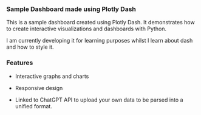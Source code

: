 ### Sample Dashboard made using Plotly Dash

This is a sample dashboard created using Plotly Dash. It demonstrates how to create interactive visualizations and dashboards with Python.

I am currently developing it for learning purposes whilst I learn about dash and how to style it.

### Features

- Interactive graphs and charts
- Responsive design

- Linked to ChatGPT API to upload your own data to be parsed into a unified format.


